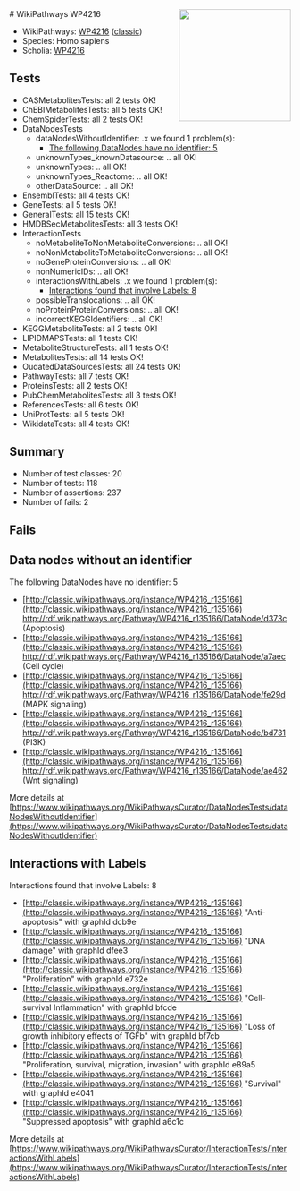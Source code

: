 <img style="float: right; width: 200px" src="https://upload.wikimedia.org/wikipedia/commons/thumb/8/83/Wplogo_with_text_500.png/640px-Wplogo_with_text_500.png" />
# WikiPathways WP4216

* WikiPathways: [WP4216](https://wikipathways.org/pathways/WP4216) ([classic](https://classic.wikipathways.org/instance/WP4216))
* Species: Homo sapiens
* Scholia: [WP4216](https://scholia.toolforge.org/wikipathways/WP4216)
## Tests
* CASMetabolitesTests: all 2 tests OK!
* ChEBIMetabolitesTests: all 5 tests OK!
* ChemSpiderTests: all 2 tests OK!
* DataNodesTests
    * dataNodesWithoutIdentifier: .x we found 1 problem(s):
        * [The following DataNodes have no identifier: 5](#d2d32fa4)
    * unknownTypes_knownDatasource: .. all OK!
    * unknownTypes: .. all OK!
    * unknownTypes_Reactome: .. all OK!
    * otherDataSource: .. all OK!
* EnsemblTests: all 4 tests OK!
* GeneTests: all 5 tests OK!
* GeneralTests: all 15 tests OK!
* HMDBSecMetabolitesTests: all 3 tests OK!
* InteractionTests
    * noMetaboliteToNonMetaboliteConversions: .. all OK!
    * noNonMetaboliteToMetaboliteConversions: .. all OK!
    * noGeneProteinConversions: .. all OK!
    * nonNumericIDs: .. all OK!
    * interactionsWithLabels: .x we found 1 problem(s):
        * [Interactions found that involve Labels: 8](#630d267f)
    * possibleTranslocations: .. all OK!
    * noProteinProteinConversions: .. all OK!
    * incorrectKEGGIdentifiers: .. all OK!
* KEGGMetaboliteTests: all 2 tests OK!
* LIPIDMAPSTests: all 1 tests OK!
* MetaboliteStructureTests: all 1 tests OK!
* MetabolitesTests: all 14 tests OK!
* OudatedDataSourcesTests: all 24 tests OK!
* PathwayTests: all 7 tests OK!
* ProteinsTests: all 2 tests OK!
* PubChemMetabolitesTests: all 3 tests OK!
* ReferencesTests: all 6 tests OK!
* UniProtTests: all 5 tests OK!
* WikidataTests: all 4 tests OK!


## Summary

* Number of test classes: 20
* Number of tests: 118
* Number of assertions: 237
* Number of fails: 2

## Fails

<a name="d2d32fa4" />

## Data nodes without an identifier

The following DataNodes have no identifier: 5

* [http://classic.wikipathways.org/instance/WP4216_r135166](http://classic.wikipathways.org/instance/WP4216_r135166) http://rdf.wikipathways.org/Pathway/WP4216_r135166/DataNode/d373c (Apoptosis)
* [http://classic.wikipathways.org/instance/WP4216_r135166](http://classic.wikipathways.org/instance/WP4216_r135166) http://rdf.wikipathways.org/Pathway/WP4216_r135166/DataNode/a7aec (Cell cycle)
* [http://classic.wikipathways.org/instance/WP4216_r135166](http://classic.wikipathways.org/instance/WP4216_r135166) http://rdf.wikipathways.org/Pathway/WP4216_r135166/DataNode/fe29d (MAPK
signaling)
* [http://classic.wikipathways.org/instance/WP4216_r135166](http://classic.wikipathways.org/instance/WP4216_r135166) http://rdf.wikipathways.org/Pathway/WP4216_r135166/DataNode/bd731 (PI3K)
* [http://classic.wikipathways.org/instance/WP4216_r135166](http://classic.wikipathways.org/instance/WP4216_r135166) http://rdf.wikipathways.org/Pathway/WP4216_r135166/DataNode/ae462 (Wnt signaling)


More details at [https://www.wikipathways.org/WikiPathwaysCurator/DataNodesTests/dataNodesWithoutIdentifier](https://www.wikipathways.org/WikiPathwaysCurator/DataNodesTests/dataNodesWithoutIdentifier)

<a name="630d267f" />

## Interactions with Labels

Interactions found that involve Labels: 8

* [http://classic.wikipathways.org/instance/WP4216_r135166](http://classic.wikipathways.org/instance/WP4216_r135166) "Anti-apoptosis" with graphId dcb9e
* [http://classic.wikipathways.org/instance/WP4216_r135166](http://classic.wikipathways.org/instance/WP4216_r135166) "DNA damage" with graphId dfee3
* [http://classic.wikipathways.org/instance/WP4216_r135166](http://classic.wikipathways.org/instance/WP4216_r135166) "Proliferation" with graphId e732e
* [http://classic.wikipathways.org/instance/WP4216_r135166](http://classic.wikipathways.org/instance/WP4216_r135166) "Cell-survival
Inflammation" with graphId bfcde
* [http://classic.wikipathways.org/instance/WP4216_r135166](http://classic.wikipathways.org/instance/WP4216_r135166) "Loss of growth
inhibitory effects 
of TGFb" with graphId bf7cb
* [http://classic.wikipathways.org/instance/WP4216_r135166](http://classic.wikipathways.org/instance/WP4216_r135166) "Proliferation, survival, 
migration, invasion" with graphId e89a5
* [http://classic.wikipathways.org/instance/WP4216_r135166](http://classic.wikipathways.org/instance/WP4216_r135166) "Survival" with graphId e4041
* [http://classic.wikipathways.org/instance/WP4216_r135166](http://classic.wikipathways.org/instance/WP4216_r135166) "Suppressed apoptosis" with graphId a6c1c


More details at [https://www.wikipathways.org/WikiPathwaysCurator/InteractionTests/interactionsWithLabels](https://www.wikipathways.org/WikiPathwaysCurator/InteractionTests/interactionsWithLabels)

